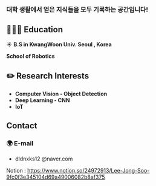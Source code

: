 
### 대학 생활에서 얻은 지식들을 모두 기록하는 공간입니다!

## 🏃🏻‍♂️ Education

☀️ **B.S in KwangWoon Univ. Seoul , Korea** 

**School of Robotics**


## **✏️ Research Interests**

- **Computer Vision - Object Detection**
- **Deep Learning - CNN**
- **IoT**


## Contact

### 🌍 E-mail

- dldnxks12 @naver.com

Notion : https://www.notion.so/24972913/Lee-Jong-Soo-9fc0f3e345104d69a49006082b8af375
